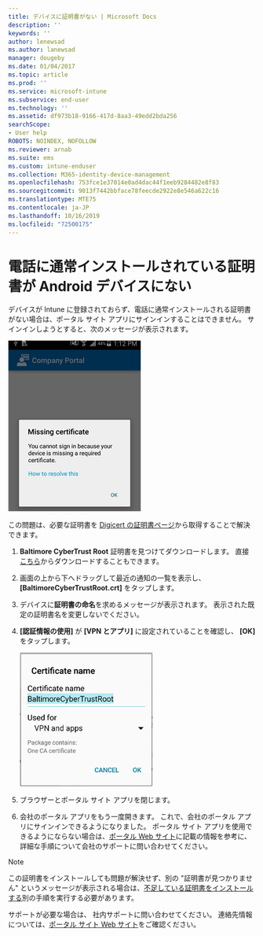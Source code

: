 ```yaml
---
title: デバイスに証明書がない | Microsoft Docs
description: ''
keywords: ''
author: lenewsad
ms.author: lanewsad
manager: dougeby
ms.date: 01/04/2017
ms.topic: article
ms.prod: ''
ms.service: microsoft-intune
ms.subservice: end-user
ms.technology: ''
ms.assetid: df973b18-9166-417d-8aa3-49edd2bda256
searchScope:
- User help
ROBOTS: NOINDEX, NOFOLLOW
ms.reviewer: arnab
ms.suite: ems
ms.custom: intune-enduser
ms.collection: M365-identity-device-management
ms.openlocfilehash: 753fce1e37014e0ad4dac44f1eeb9284482e8f83
ms.sourcegitcommit: 9013f7442bbface78feecde2922e8e546a622c16
ms.translationtype: MTE75
ms.contentlocale: ja-JP
ms.lasthandoff: 10/16/2019
ms.locfileid: "72500175"
---
```

# <a name="your-android-device-is-missing-a-certificate-that-usually-comes-installed-on-your-phone"></a>電話に通常インストールされている証明書が Android デバイスにない

デバイスが Intune に登録されておらず、電話に通常インストールされる証明書がない場合は、ポータル サイト アプリにサインインすることはできません。 サインインしようとすると、次のメッセージが表示されます。

![screenshot-error-message-about-missing-certificate](./media/andr-cert_install-1-cert_missing.png)

この問題は、必要な証明書を [Digicert の証明書ページ](https://www.digicert.com/digicert-root-certificates.htm)から取得することで解決できます。

1. __Baltimore CyberTrust Root__ 証明書を見つけてダウンロードします。 直接[こちら](https://www.digicert.com/CACerts/BaltimoreCyberTrustRoot.crt)からダウンロードすることもできます。

2. 画面の上から下へドラッグして最近の通知の一覧を表示し、 **[BaltimoreCyberTrustRoot.crt]** をタップします。

3. デバイスに**証明書の命名**を求めるメッセージが表示されます。 表示された既定の証明書名を変更しないでください。

4. **[認証情報の使用]** が **[VPN とアプリ]** に設定されていることを確認し、 **[OK]** をタップします。

    ![screenshot-certificate-name-dialog-showing-baltimore-certificate-name](./media/andr-cert_install-2-add_cert_name.png)

5. ブラウザーとポータル サイト アプリを閉じます。

6. 会社のポータル アプリをもう一度開きます。 これで、会社のポータル アプリにサインインできるようになりました。 ポータル サイト アプリを使用できるようにならない場合は、[ポータル Web サイト](https://go.microsoft.com/fwlink/?linkid=2010980)に記載の情報を参考に、詳細な手順について会社のサポートに問い合わせてください。

>[!NOTE]
> この証明書をインストールしても問題が解決せず、別の "証明書が見つかりません" というメッセージが表示される場合は、[不足している証明書をインストールする](your-device-is-missing-an-IT-required-certificate-android.md)別の手順を実行する必要があります。

サポートが必要な場合は、 社内サポートに問い合わせてください。 連絡先情報については、[ポータル サイト Web サイト](https://go.microsoft.com/fwlink/?linkid=2010980)をご確認ください。
